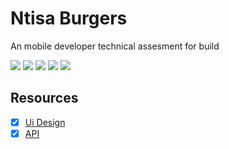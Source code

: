 # Ntisa Burgers

An mobile developer technical assesment for build


![](https://img.shields.io/github/issues/AnthonyAniobi/Ntisa_Burgers)
![](https://img.shields.io/github/forks/AnthonyAniobi/Ntisa_Burgers)
![](https://img.shields.io/github/stars/AnthonyAniobi/Ntisa_Burgers)
![](https://img.shields.io/github/license/AnthonyAniobi/Ntisa_Burgers)
![](https://img.shields.io/twitter/url?url=https%3A%2F%2Fgithub.com%2FAnthonyAniobi%2FNtisa_Burgers)

## Resources
- [x] [Ui Design](https://dribbble.com/shots/14218141-Food-App-%20Concept/attachments/5858715?mode=media)
- [x] [API](https://ig-food-menus.herokuapp.com/burgers)